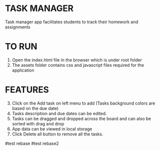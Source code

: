 # TASK MANAGER
Task manager app facilitates students to track their homework and assignments

# TO RUN
1. Open the index.html file in the browser which is under root folder
2. The assets folder contains css and javascript files required for the application

# FEATURES
3. Click on the Add task on left menu to add (Tasks background colors are based on the due date) 
4. Tasks description and due dates can be edited.
5. Tasks can be dragged and dropped across the board and can also be sorted with drag and drop
5. App data can be viewed in local storage
6. Click Delete all button to remove all the tasks.


#test rebase
#test rebase2
